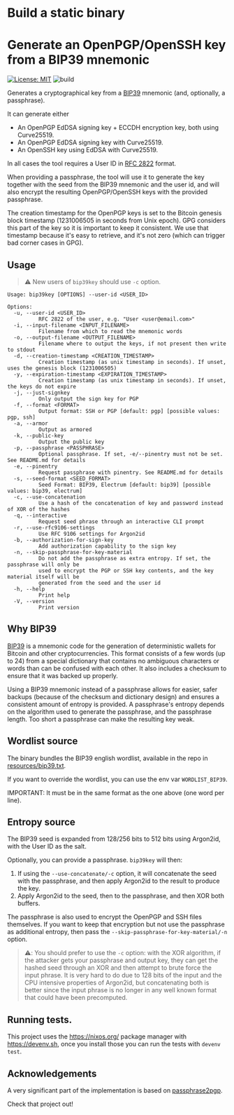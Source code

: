 # Build a static binary


# Generate an OpenPGP/OpenSSH key from a BIP39 mnemonic

[![License: MIT](https://img.shields.io/badge/License-MIT-yellow.svg)](https://opensource.org/licenses/MIT)
![build](https://github.com/jpdarago/bip39key/actions/workflows/rust.yml/badge.svg)

Generates a cryptographical key from a [BIP39](https://github.com/bitcoin/bips/blob/master/bip-0039.mediawiki) mnemonic (and, optionally, a
passphrase).

It can generate either

* An OpenPGP EdDSA signing key + ECCDH encryption key, both using Curve25519.
* An OpenPGP EdDSA signing key with Curve25519.
* An OpenSSH key using EdDSA with Curve25519.

In all cases the tool requires a User ID in [RFC 2822](https://datatracker.ietf.org/doc/html/rfc2822) format.

When providing a passphrase, the tool will use it to generate the key together
with the seed from the BIP39 mnemonic and the user id, and will also encrypt the 
resulting OpenPGP/OpenSSH keys with  the provided passphrase.

The creation timestamp for the OpenPGP keys is set to the Bitcoin genesis block
timestamp (1231006505 in seconds from Unix epoch). GPG considers this part of
the key so it is important to keep it consistent. We use that timestamp because
it's easy to retrieve, and it's not zero (which can trigger bad corner cases in
GPG).

## Usage

> :warning: New users of `bip39key` should use `-c` option.

```
Usage: bip39key [OPTIONS] --user-id <USER_ID>

Options:
  -u, --user-id <USER_ID>
          RFC 2822 of the user, e.g. "User <user@email.com>"
  -i, --input-filename <INPUT_FILENAME>
          Filename from which to read the mnemonic words
  -o, --output-filename <OUTPUT_FILENAME>
          Filename where to output the keys, if not present then write to stdout
  -d, --creation-timestamp <CREATION_TIMESTAMP>
          Creation timestamp (as unix timestamp in seconds). If unset, uses the genesis block (1231006505)
  -y, --expiration-timestamp <EXPIRATION_TIMESTAMP>
          Creation timestamp (as unix timestamp in seconds). If unset, the keys do not expire
  -j, --just-signkey
          Only output the sign key for PGP
  -f, --format <FORMAT>
          Output format: SSH or PGP [default: pgp] [possible values: pgp, ssh]
  -a, --armor
          Output as armored
  -k, --public-key
          Output the public key
  -p, --passphrase <PASSPHRASE>
          Optional passphrase. If set, -e/--pinentry must not be set. See README.md for details
  -e, --pinentry
          Request passphrase with pinentry. See README.md for details
  -s, --seed-format <SEED_FORMAT>
          Seed Format: BIP39, Electrum [default: bip39] [possible values: bip39, electrum]
  -c, --use-concatenation
          Use a hash of the concatenation of key and password instead of XOR of the hashes
  -q, --interactive
          Request seed phrase through an interactive CLI prompt
  -r, --use-rfc9106-settings
          Use RFC 9106 settings for Argon2id
  -b, --authorization-for-sign-key
          Add authorization capability to the sign key
  -n, --skip-passphrase-for-key-material
          Do not add the passphrase as extra entropy. If set, the passphrase will only be 
          used to encrypt the PGP or SSH key contents, and the key material itself will be 
          generated from the seed and the user id
  -h, --help
          Print help
  -V, --version
          Print version
```

## Why BIP39

[BIP39](https://github.com/bitcoin/bips/blob/master/bip-0039.mediawiki) is a
mnemonic code for the generation of deterministic wallets for Bitcoin and other
cryptocurrencies. This format consists of a few words (up to 24) from a special
dictionary that contains no ambiguous characters or words than can be
confused with each other. It also includes a checksum to ensure that it
was backed up properly.

Using a BIP39 mnemonic instead of a passphrase allows for easier, safer backups
(because of the checksum and dictionary design) and ensures a consistent amount
of entropy is provided. A passphrase's entropy depends on the algorithm used
to generate the passphrase, and the passphrase length. Too short a passphrase
can make the resulting key weak.

## Wordlist source

The binary bundles the BIP39 english wordlist, available in the repo in [resources/bip39.txt](`https://github.com/jpdarago/bip39key/blob/main/resources/bip39.txt`).

If you want to override the wordlist, you can use the env var `WORDLIST_BIP39`.

IMPORTANT: It must be in the same format as the one above (one word per line).

## Entropy source

The BIP39 seed is expanded from 128/256 bits to 512 bits using Argon2id, with
the User ID as the salt.

Optionally, you can provide a passphrase. `bip39key` will then:

1. If using the `--use-concatenate/-c` option, it will concatenate the seed
with the passphrase, and then apply Argon2id to the result to produce the
key.
2. Apply Argon2id to the seed, then to the passphrase, and then XOR both buffers.

The passphrase is also used to encrypt the OpenPGP and SSH files themselves. If
you want to keep that encryption but not use the passphrase as additional entropy,
then pass the `--skip-passphrase-for-key-material/-n` option.

> :warning:: You should prefer to use the `-c` option: with the XOR algorithm,
> if the attacker gets your passphrase and output key, they can get the hashed seed
> through an XOR and then attempt to brute force the input phrase. It is very hard
> to do due to 128 bits of the input and the CPU intensive properties of Argon2id,
> but concatenating both is better since the input phrase is no longer in any well
> known format that could have been precomputed.

## Running tests.

This project uses the https://nixos.org/ package manager with https://devenv.sh, 
once you install those you can run the tests with `devenv test`.

## Acknowledgements

A very significant part of the implementation is based on [passphrase2pgp](https://github.com/skeeto/passphrase2pgp).

Check that project out!
